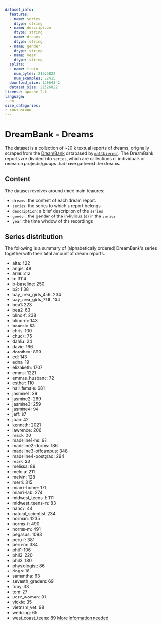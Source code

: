 ```yaml
---
dataset_info:
  features:
  - name: series
    dtype: string
  - name: description
    dtype: string
  - name: dreams
    dtype: string
  - name: gender
    dtype: string
  - name: year
    dtype: string
  splits:
  - name: train
    num_bytes: 21526822
    num_examples: 22415
  download_size: 11984242
  dataset_size: 21526822
license: apache-2.0
language:
- en
size_categories:
- 10K<n<100K
---
```

# DreamBank - Dreams

The dataset is a collection of ~20 k textual reports of dreams, originally scraped from the [DreamBank](https://www.dreambank.net/) databased by 
[`mattbierner`](https://github.com/mattbierner/DreamScrape). The DreamBank reports are divided into `series`, 
which are collections of individuals or research projects/groups that have gathered the dreams.

## Content
The  dataset revolves around three main features:
- `dreams`: the content of each dream report.
- `series`: the series to which a report belongs
- `description`: a brief description of the `series`
- `gender`: the gender of the individual(s) in the `series`
- `year`: the time window of the recordings
  
## Series distribution
The following is a summary of (alphabetically ordered) DreamBank's series together with their total amount of dream reports. 

- alta: 422
- angie: 48
- arlie: 212
- b: 3114
- b-baseline: 250
- b2: 1138
- bay_area_girls_456: 234
- bay_area_girls_789: 154
- bea1: 223
- bea2: 63
- blind-f: 238
- blind-m: 143
- bosnak: 53
- chris: 100
- chuck: 75
- dahlia: 24
- david: 166
- dorothea: 899
- ed: 143
- edna: 19
- elizabeth: 1707
- emma: 1221
- emmas_husband: 72
- esther: 110
- hall_female: 681
- jasmine1: 39
- jasmine2: 269
- jasmine3: 259
- jasmine4: 94
- jeff: 87
- joan: 42
- kenneth: 2021
- lawrence: 206
- mack: 38
- madeline1-hs: 98
- madeline2-dorms: 186
- madeline3-offcampus: 348
- madeline4-postgrad: 294
- mark: 23
- melissa: 89
- melora: 211
- melvin: 128
- merri: 315
- miami-home: 171
- miami-lab: 274
- midwest_teens-f: 111
- midwest_teens-m: 83
- nancy: 44
- natural_scientist: 234
- norman: 1235
- norms-f: 490
- norms-m: 491
- pegasus: 1093
- peru-f: 381
- peru-m: 384
- phil1: 106
- phil2: 220
- phil3: 180
- physiologist: 86
- ringo: 16
- samantha: 63
- seventh_graders: 69
- toby: 33
- tom: 27
- ucsc_women: 81
- vickie: 35
- vietnam_vet: 98
- wedding: 65
- west_coast_teens: 89
[More Information needed](https://github.com/huggingface/datasets/blob/main/CONTRIBUTING.md#how-to-contribute-to-the-dataset-cards)